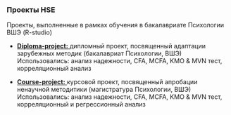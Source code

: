### Проекты HSE
Проекты, выполненные в рамках обучения в бакалавриате Психологии ВШЭ (R-studio)

- <a href="https://github.com/vladank99/HSE-projects/tree/main/Diploma_project"> **Diploma-project:** </a> дипломный проект, посвященный адаптации зарубежных методик (бакалавриат Психологии, ВШЭ)
        Использовались: анализ надежности, CFA, MCFA, KMO & MVN тест, корреляционный анализ

- <a href="https://htmlpreview.github.io/?https://github.com/vladank99/HSE-projects/blob/main/Apology_languages_analysis.html"> **Course-project:** </a> курсовой проект, посвященный апробации ненаучной методитики (магистратура Психологии, ВШЭ)
        Использовались: анализ надежности, CFA, MCFA, KMO & MVN тест, корреляционный и регрессионный анализ
